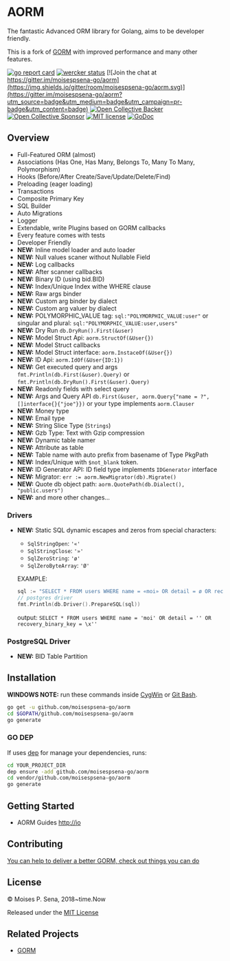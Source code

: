 # AORM

The fantastic Advanced ORM library for Golang, aims to be developer friendly.

This is a fork of [GORM](https://github.com/jinzhu/gorm) with improved performance and many other features.

[![go report card](https://goreportcard.com/badge/github.com/moisespsena-go/aorm "go report card")](https://goreportcard.com/report/github.com/moisespsena-go/aorm)
[![wercker status](https://app.wercker.com/status/8596cace912c9947dd9c8542ecc8cb8b/s/master "wercker status")](https://app.wercker.com/project/byKey/8596cace912c9947dd9c8542ecc8cb8b)
[![Join the chat at https://gitter.im/moisespsena-go/aorm](https://img.shields.io/gitter/room/moisespsena-go/aorm.svg)](https://gitter.im/moisespsena-go/aorm?utm_source=badge&utm_medium=badge&utm_campaign=pr-badge&utm_content=badge)
[![Open Collective Backer](https://opencollective.com/gorm/tiers/backer/badge.svg?label=backer&color=brightgreen "Open Collective Backer")](https://opencollective.com/gorm)
[![Open Collective Sponsor](https://opencollective.com/gorm/tiers/sponsor/badge.svg?label=sponsor&color=brightgreen "Open Collective Sponsor")](https://opencollective.com/gorm)
[![MIT license](http://img.shields.io/badge/license-MIT-brightgreen.svg)](http://opensource.org/licenses/MIT)
[![GoDoc](https://godoc.org/github.com/moisespsena-go/aorm?status.svg)](https://godoc.org/github.com/moisespsena-go/aorm)

## Overview

* Full-Featured ORM (almost)
* Associations (Has One, Has Many, Belongs To, Many To Many, Polymorphism)
* Hooks (Before/After Create/Save/Update/Delete/Find)
* Preloading (eager loading)
* Transactions
* Composite Primary Key
* SQL Builder
* Auto Migrations
* Logger
* Extendable, write Plugins based on GORM callbacks
* Every feature comes with tests
* Developer Friendly
* **NEW:** Inline model loader and auto loader
* **NEW:** Null values scaner without Nullable Field
* **NEW:** Log callbacks
* **NEW:** After scanner callbacks  
* **NEW:** Binary ID (using bid.BID)
* **NEW:** Index/Unique Index withe WHERE clause
* **NEW:** Raw args binder
* **NEW:** Custom arg binder by dialect
* **NEW:** Custom arg valuer by dialect
* **NEW:** POLYMORPHIC_VALUE tag: `sql:"POLYMORPHIC_VALUE:user"` or singular and plural: `sql:"POLYMORPHIC_VALUE:user,users"`
* **NEW:** Dry Run `db.DryRun().First(&user)`
* **NEW:** Model Struct Api: `aorm.StructOf(&User{})`
* **NEW:** Model Struct callbacks
* **NEW:** Model Struct interface: `aorm.InstaceOf(&User{})`
* **NEW:** ID Api: `aorm.IdOf(&User{ID:1})` 
* **NEW:** Get executed query and args `fmt.Println(db.First(&user).Query)` or `fmt.Println(db.DryRun().First(&user).Query)`
* **NEW:** Readonly fields with select query
* **NEW:** Args and Query API `db.First(&user, aorm.Query{"name = ?", []interface{}{"joe"}})` or your type implements `aorm.Clauser`
* **NEW:** Money type
* **NEW:** Email type
* **NEW:** String Slice Type (`Strings`)
* **NEW:** Gzb Type: Text with Gzip compression
* **NEW:** Dynamic table namer
* **NEW:** Attribute as table
* **NEW:** Table name with auto prefix from basename of Type PkgPath
* **NEW:** Index/Unique with `$not_blank` token.
* **NEW:** ID Generator API: ID field type implements `IDGenerator` interface
* **NEW:** Migrator: `err := aorm.NewMigrator(db).Migrate()`
* **NEW:** Quote db object path: `aorm.QuotePath(db.Dialect(), "public.users")`
* **NEW:** and more other changes...

### Drivers
* **NEW:** Static SQL dynamic escapes and zeros from special characters:

    * `SqlStringOpen`: `'«'`
    * `SqlStringClose`: `'»'`
    * `SqlZeroString`: `'ø'`
    * `SqlZeroByteArray`: `'Ø'`
    
    EXAMPLE: 
    
    ```go
    sql := "SELECT * FROM users WHERE name = «moi» OR detail = ø OR recovery_binary_key = Ø"
    // postgres driver
    fmt.Println(db.Driver().PrepareSQL(sql))
    ``` 
    output: `SELECT * FROM users WHERE name = 'moi' OR detail = '' OR recovery_binary_key = \x''`
    

### PostgreSQL Driver

* **NEW:** BID Table Partition 

## Installation

**WINDOWS NOTE:** run these commands inside [CygWin](http://www.cygwin.org/) or [Git Bash](git-scm.com/download/win).

```bash
go get -u github.com/moisespsena-go/aorm
cd $GOPATH/github.com/moisespsena-go/aorm
go generate
```
    
### GO DEP

If uses [dep](https://golang.github.io/dep/) for manage your dependencies, runs:

```bash
cd YOUR_PROJECT_DIR
dep ensure -add github.com/moisespsena-go/aorm
cd vendor/github.com/moisespsena-go/aorm
go generate
```

## Getting Started

* AORM Guides [http://io](http://io)

## Contributing

[You can help to deliver a better GORM, check out things you can do](http://io/contribute.html)

## License

© Moises P. Sena, 2018~time.Now

Released under the [MIT License](https://github.com/moisespsena-go/aorm/blob/master/License)

## Related Projects

* [GORM](https://github.com/jinzhu/gorm)
